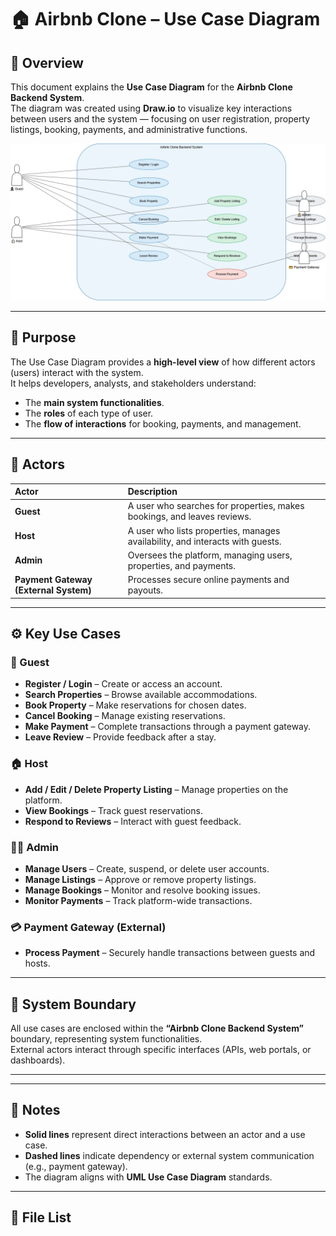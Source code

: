 # 🏠 Airbnb Clone – Use Case Diagram

## 📘 Overview
This document explains the **Use Case Diagram** for the **Airbnb Clone Backend System**.  
The diagram was created using **Draw.io** to visualize key interactions between users and the system — focusing on user registration, property listings, booking, payments, and administrative functions.



![Use Case Diagram ](./use-case-diagram.drawio.png)

---

## 🎯 Purpose
The Use Case Diagram provides a **high-level view** of how different actors (users) interact with the system.  
It helps developers, analysts, and stakeholders understand:
- The **main system functionalities**.
- The **roles** of each type of user.
- The **flow of interactions** for booking, payments, and management.

---

## 👥 Actors

| Actor | Description |
|:--|:--|
| **Guest** | A user who searches for properties, makes bookings, and leaves reviews. |
| **Host** | A user who lists properties, manages availability, and interacts with guests. |
| **Admin** | Oversees the platform, managing users, properties, and payments. |
| **Payment Gateway (External System)** | Processes secure online payments and payouts. |

---

## ⚙️ Key Use Cases

### 👤 Guest
- **Register / Login** – Create or access an account.  
- **Search Properties** – Browse available accommodations.  
- **Book Property** – Make reservations for chosen dates.  
- **Cancel Booking** – Manage existing reservations.  
- **Make Payment** – Complete transactions through a payment gateway.  
- **Leave Review** – Provide feedback after a stay.  

### 🏠 Host
- **Add / Edit / Delete Property Listing** – Manage properties on the platform.  
- **View Bookings** – Track guest reservations.  
- **Respond to Reviews** – Interact with guest feedback.  

### 👨‍💼 Admin
- **Manage Users** – Create, suspend, or delete user accounts.  
- **Manage Listings** – Approve or remove property listings.  
- **Manage Bookings** – Monitor and resolve booking issues.  
- **Monitor Payments** – Track platform-wide transactions.  

### 💳 Payment Gateway (External)
- **Process Payment** – Securely handle transactions between guests and hosts.

---

## 🧩 System Boundary
All use cases are enclosed within the **“Airbnb Clone Backend System”** boundary, representing system functionalities.  
External actors interact through specific interfaces (APIs, web portals, or dashboards).

---


---

## 🧠 Notes
- **Solid lines** represent direct interactions between an actor and a use case.  
- **Dashed lines** indicate dependency or external system communication (e.g., payment gateway).  
- The diagram aligns with **UML Use Case Diagram** standards.  

---

## 📄 File List

